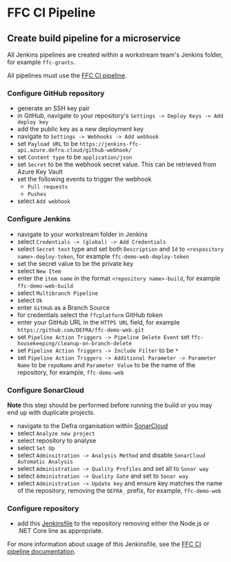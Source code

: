 # FFC CI Pipeline

## Create build pipeline for a microservice

All Jenkins pipelines are created within a workstream team's Jenkins folder, for example `ffc-grants`.

All pipelines must use the [FFC CI pipeline](../standards/ci-pipeline.md).

### Configure GitHub repository

- generate an SSH key pair
- in GitHub, navigate to your repository's `Settings -> Deploy Keys -> Add deploy key`
- add the public key as a new deployment key
- navigate to `Settings -> Webhooks -> Add webhook`
- set `Payload URL` to be `https://jenkins-ffc-api.azure.defra.cloud/github-webhook/`
- set `Content type` to be `application/json`
- set `Secret` to be the webhook secret value.  This can be retrieved from Azure Key Vault
- set the following events to trigger the webhook
  - `Pull requests`
  - `Pushes`
- select `Add webhook`

### Configure Jenkins

- navigate to your workstream folder in Jenkins
- select `Credentials -> (global) -> Add Credentials`
- select `Secret text` type and set both `Description` and `Id` to `<respository name>-deploy-token`, for example `ffc-demo-web-deploy-token`
- set the secret value to be the private key
- select `New Item`
- enter the `item name` in the format `<repository name>-build`, for example `ffc-demo-web-build`
- select `Multibranch Pipeline`
- select `Ok`
- enter `GitHub` as a Branch Source
- for credentials select the `ffcplatform` GitHub token
- enter your GitHub URL in the `HTTPS URL` field, for example `https://github.com/DEFRA/ffc-demo-web.git`
- set `Pipeline Action Triggers -> Pipeline Delete Event` set `ffc-housekeeping/cleanup-on-branch-delete` 
- set `Pipeline Action Triggers -> Include Filter` to be `*`
- set `Pipeline Action Triggers -> Additional Parameter -> Parameter Name` to be `repoName` and `Parameter Value` to be the name of the repository, for example, `ffc-demo-web`

### Configure SonarCloud

**Note** this step should be performed before running the build or you may end up with duplicate projects.

- navigate to the Defra organisation within [SonarCloud](https://sonarcloud.io/organizations/defra/projects?sort=analysis_date)
- select `Analyze new project`
- select repository to analyse
- select `Set Up`
- select `Adminsitration -> Analysis Method` and disable `SonarCloud Automatic Analysis`
- select `Administration -> Quality Profiles` and set all to `Sonar way`
- select `Administration -> Quality Gate` and set to `Sonar way`
- select `Administration -> Update key` and ensure key matches the name of the repository, removing the `DEFRA_` prefix, for example, `ffc-demo-web`

### Configure repository

- add this [Jenkinsfile](../../resources/Jenkinsfile) to the repository removing either the Node.js or .NET Core line as appropriate.

For more information about usage of this Jenkinsfile, see the [FFC CI pipeline documentation](https://github.com/DEFRA/ffc-jenkins-pipeline-library).
